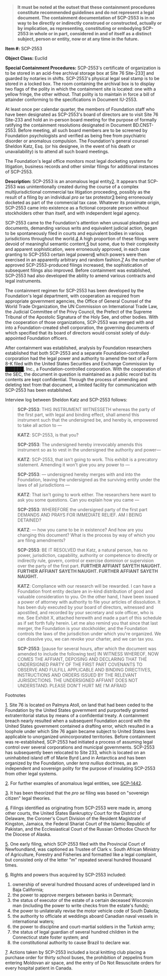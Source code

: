 > **It must be noted at the outset that these containment procedures constitute recommended guidelines and do not represent a legal document. The containment documentation of SCP-2553 is in no way to be directly or indirectly construed or constructed, actually or by implication, as representing, constituting or embodying SCP-2553 in whole or in part, considered in and of itself as a distinct subject, person or entity, now or at any time in the future.**

**Item #:** SCP-2553

**Object Class:** Euclid

**Special Containment Procedures:** SCP-2553's certificate of organization is to be stored in an acid-free archival storage box at Site 76 Site-233[1](javascript:;) and guarded by notaries in shifts. SCP-2553's physical legal seal stamp is to be stored in a locked box. The room containing the archival box is to display two flags of the polity in which the containment site is located: one with a yellow fringe, the other without. That polity is to maintain in force a bill of attainder conforming to the specifications in Document IU-2553.

At least once per calendar quarter, the members of Foundation staff who have been designated as SCP-2553's board of directors are to visit Site 76 Site-233 and hold an in-person board meeting for the purpose of formally ratifying the containment resolutions designated in Document BD.CNST-2553. Before meeting, all such board members are to be screened by Foundation psychologists and verified as being free from psychiatric disorder or anomalous compulsion. The Foundation's general counsel Sheldon Katz, Esq. (or his designee, in the event of his death or unavailability) is to attend all such board meetings.

The Foundation's legal office monitors most legal docketing systems for litigation, business records and other similar filings for additional instances of SCP-2553.

**Description:** SCP-2553 is an anomalous legal entity[2](javascript:;). It appears that SCP-2553 was unintentionally created during the course of a complex multijurisdictional commercial tax litigation proceeding, possibly as the result of a filing by an individual _pro se_ tax protestor[3](javascript:;) being erroneously docketed as part of the commercial tax case. Whatever its proximate origin, SCP-2553 came into existence as a fictional corporate person without stockholders other than itself, and with independent legal agency.

SCP-2553 came to the Foundation's attention when unusual pleadings and documents, demanding various writs and equivalent judicial action, began to be spontaneously filed in courts and equivalent bodies in various jurisdictions throughout the world.[4](javascript:;) A high proportion of these filings were devoid of meaningful semantic content,[5](javascript:;) but some, due to their complexity and apparent sophistication, were erroneously approved, in each case granting to SCP-2553 certain legal powers[6](javascript:;) which powers were then exercised in an apparently arbitrary and random fashion.[7](javascript:;) As the number of approved SCP-2553-produced filings increased, the sophistication of subsequent filings also improved. Before containment was established, SCP-2553 had also developed the ability to amend various contracts and legal instruments.

The containment regimen for SCP-2553 has been developed by the Foundation's legal department, with cooperation as required from appropriate government agencies, the Office of General Counsel of the World Trade Organization, the UN Commission on International Trade Law, the Judicial Committee of the Privy Council, the Prefect of the Supreme Tribunal of the Apostolic Signatura of the Holy See, and other bodies. With the cooperation of those organizations, SCP-2553 was merged with and into a Foundation-created shell corporation, the governing documents of which specified that its board of directors would consist solely of duly-appointed Foundation officers.

After containment was established, analysis by Foundation researchers established that both SCP-2553 and a separate Foundation-controlled corporation had the legal power and authority to amend the text of a Form 8-K filed with the United States Securities and Exchange Commission by ██████, Inc., a Foundation-controlled corporation. With the cooperation of the SEC, the document in question is maintained as a public record but its contents are kept confidential. Through the process of amending and deleting text from that document, a limited facility for communication with SCP-2553 has been established.

Interview log between Sheldon Katz and SCP-2553 follows:

> **SCP-2553**: THIS INSTRUMENT WITNESSETH whereas the party of the first part, with legal and binding effect, shall amend this instrument such that the undersigned be, and hereby is, empowered to take all action to —
> 
> **KATZ**: SCP-2553, is that you?
> 
> **SCP-2553**: The undersigned hereby irrevocably amends this instrument so as to vest in the undersigned the authority and power—
> 
> **KATZ**: SCP-2553, that isn't going to work. This exhibit is a precatory statement. Amending it won't give you any power to —
> 
> **SCP-2553**: — undersigned hereby merges with and into the Foundation, leaving the undersigned as the surviving entity under the laws of all jurisdictions —
> 
> **KATZ**: That isn't going to work either. The researchers here want to ask you some questions. Can you explain how you came —
> 
> **SCP-2553**: WHEREFORE the undersigned party of the first part DEMANDS AND PRAYS FOR IMMEDIATE RELIEF. AM I BEING DETAINED?
> 
> **KATZ**: — how you came to be in existence? And how are you changing this document? What is the process by way of which you are filing amendments?
> 
> **SCP-2553**: BE IT RESOLVED that Katz, a natural person, has no power, jurisdiction, capability, authority or competence to directly or indirectly rule, govern, control or exercise dominion or supervision over the party of the first part. **FURTHER AFFIANT SAYETH NAUGHT. FURTHER AFFIANT SAYETH NAUGHT. FURTHER AFFIANT SAYETH NAUGHT.**
> 
> **KATZ**: Compliance with our research will be rewarded. I can have a Foundation front entity declare an in-kind distribution of good and valuable consideration to you. On the other hand, I have been issued a power of attorney with authority to file your articles of dissolution. It has been duly executed by your board of directors, witnessed and apostilled, and recorded by your secretary and sole officer, who is me. See Exhibit X, attached herewith and made a part of this schedule as if set forth fully herein. Let me also remind you that since that last merger, the Foundation is your stockholder, and the Foundation controls the laws of the jurisdiction under which you're organized. We can dissolve you, we can revoke your charter, and we can tax you.
> 
> **SCP-2553**: \[pause for several hours, after which the document was amended to include the following text\] IN WITNESS WHEREOF, NOW COMES THE AFFIANT, DEPOSING AND DECLARING THAT THE UNDERSIGNED PARTY OF THE FIRST PART COVENANTS TO OBSERVE AND FULFILL APPLICABLE AND BINDING DIRECTIVES, INSTRUCTIONS AND ORDERS ISSUED BY THE RELEVANT JURISDICTIONS. THE UNDERSIGNED AFFIANT DOES NOT UNDERSTAND. PLEASE DON'T HURT ME I'M AFRAID

Footnotes

[1](javascript:;). Site 76 is located on Palmyra Atoll, on land that had been ceded to the Foundation by the United States government and purportedly granted extraterritorial status by means of a confidential treaty. A containment breach nearly resulted when a subsequent Foundation accord with the United States government contained a drafting error, which resulted in a loophole under which Site 76 again became subject to United States laws applicable to unorganized unincorporated territories. Before containment was re-established, SCP-2553 had initiated a process of assuming legal control over several corporations and municipal governments. SCP-2553 has subsequently been relocated to Site 233, which is located on an uninhabited island off of Marie Byrd Land in Antarctica and has been organized by the Foundation, under _terra nullius_ doctrines, as an independent and sovereign polity for the purpose of insulating SCP-2553 from other legal systems.

[2](javascript:;). For further examples of anomalous legal entities, see [SCP-1442](/scp-1442).

[3](javascript:;). It has been theorized that the _pro se_ filing was based on "sovereign citizen" legal theories.

[4](javascript:;). Filings identified as originating from SCP-2553 were made in, among other courts, the United States Bankruptcy Court for the District of Delaware, the Coroner's Court Division of the Resident Magistrate of Kingston, Jamaica, the Federal Shariat Court of the Islamic Republic of Pakistan, and the Ecclesiastical Court of the Russian Orthodox Church for the Diocese of Alaska.

[5](javascript:;). One early filing, which SCP-2553 filed with the Provincial Court of Newfoundland, was captioned as Trustee of Clark v. South African Ministry of Agriculture, Forestry and Fisheries and formatted like a legal complaint, but consisted only of the letter "m" repeated several hundred thousand times.

[6](javascript:;). Rights and powers thus acquired by SCP-2553 included:

1.  ownership of several hundred thousand acres of undeveloped land in Baja California;
2.  the power to approve mergers between banks in Denmark;
3.  the status of executor of the estate of a certain deceased Wisconsin man (including the power to write checks from the estate's funds);
4.  the power to unilaterally revise the motor vehicle code of South Dakota;
5.  the authority to officiate at weddings aboard Canadian naval vessels in international waters;
6.  the power to discipline and court-martial soldiers in the Turkish army;
7.  the status of legal guardian of several hundred children in the Connecticut state foster system; and
8.  the constitutional authority to cause Brazil to declare war.

[7](javascript:;). Actions taken by SCP-2553 included a local knitting club placing a purchase order for thirty school buses, the prohibition of zeppelins from entering Moldovan air space, and the entry of Do Not Resuscitate orders for every hospital patient in Canada.